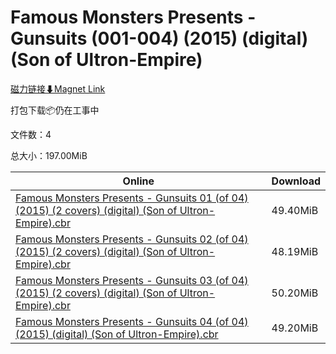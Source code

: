 # Famous Monsters Presents - Gunsuits (001-004) (2015) (digital) (Son of Ultron-Empire)

[磁力链接⬇Magnet Link](magnet:?xt=urn:btih:080ee8cf6f95ba0ed2bd1f85a613c0daeeaadabf&dn=Famous%20Monsters%20Presents%20-%20Gunsuits%20%28001-004%29%20%282015%29%20%28digital%29%20%28Son%20of%20Ultron-Empire%29)

打包下载📦仍在工事中

文件数：4

总大小：197.00MiB

Online | Download
--- | ---
[Famous Monsters Presents - Gunsuits 01 (of 04) (2015) (2 covers) (digital) (Son of Ultron-Empire).cbr](https://github.com/alicewish/markdown/blob/master/comic/Famous-Monsters-Presents-Gunsuits-01-of-04-2015-2-covers-digital-Son-of-Ultron-Empire-cbr.md) | 49.40MiB
[Famous Monsters Presents - Gunsuits 02 (of 04) (2015) (2 covers) (digital) (Son of Ultron-Empire).cbr](https://github.com/alicewish/markdown/blob/master/comic/Famous-Monsters-Presents-Gunsuits-02-of-04-2015-2-covers-digital-Son-of-Ultron-Empire-cbr.md) | 48.19MiB
[Famous Monsters Presents - Gunsuits 03 (of 04) (2015) (2 covers) (digital) (Son of Ultron-Empire).cbr](https://github.com/alicewish/markdown/blob/master/comic/Famous-Monsters-Presents-Gunsuits-03-of-04-2015-2-covers-digital-Son-of-Ultron-Empire-cbr.md) | 50.20MiB
[Famous Monsters Presents - Gunsuits 04 (of 04) (2015) (digital) (Son of Ultron-Empire).cbr](https://github.com/alicewish/markdown/blob/master/comic/Famous-Monsters-Presents-Gunsuits-04-of-04-2015-digital-Son-of-Ultron-Empire-cbr.md) | 49.20MiB